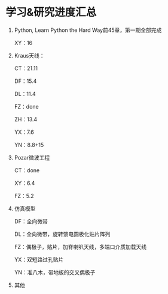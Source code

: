 # 学习&研究进度汇总

1. Python, Learn Python the Hard Way前45章，第一期全部完成

   XY：16

2. Kraus天线：

   CT：21.11

   DF：15.4

   DL：11.4

   FZ：done
   
   ZH：13.4
   
   YX：7.6
   
   YN：8.8+15
   
3. Pozar微波工程

   CT：done

   XY：6.4

   FZ：5.2

4. 仿真模型

   DF：全向微带

   DL：全向微带，旋转馈电圆极化贴片阵列

   FZ：偶极子，贴片，加脊喇叭天线，多端口介质加载天线

   YX：双短路过孔贴片

   YN：准八木，带地板的交叉偶极子

5. 其他

